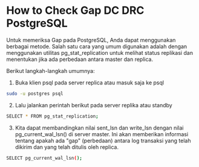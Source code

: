 # How to Check Gap DC DRC PostgreSQL

Untuk memeriksa Gap pada PostgreSQL, Anda dapat menggunakan berbagai metode. Salah satu cara yang umum digunakan adalah dengan menggunakan utilitas pg_stat_replication untuk melihat status replikasi dan menentukan jika ada perbedaan antara master dan replica.

Berikut langkah-langkah umumnya:

1. Buka klien psql pada server replica atau masuk saja ke psql
```bash
sudo -u postgres psql
```

2. Lalu jalankan perintah berikut pada server replika atau standby
```bash
SELECT * FROM pg_stat_replication;
```

3. Kita dapat membandingkan nilai sent_lsn dan write_lsn dengan nilai pg_current_wal_lsn() di server master. Ini akan memberikan informasi tentang apakah ada "gap" (perbedaan) antara log transaksi yang telah dikirim dan yang telah ditulis oleh replica.
```bash
SELECT pg_current_wal_lsn();
```




